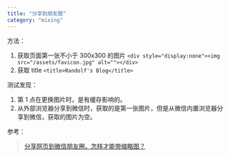 ```yaml
---
title: "分享到朋友圈"
category: "mixing"
---
```


方法：
1. 获取页面第一张不小于 300x300 的图片 `<div style="display:none"><img src="/assets/favicon.jpg" alt=""></div>`
1. 获取 title `<title>Randolf's Blog</title>`

测试发现：
1. 第 1 点在更换图片时，是有缓存影响的。
1. 从外部浏览器分享到微信时，获取的是第一张图片，但是从微信内置浏览器分享到微信，获取的图片为空。

参考：
> [分享网页到微信朋友圈，怎样才能带缩略图？](https://www.zhihu.com/question/21668601)